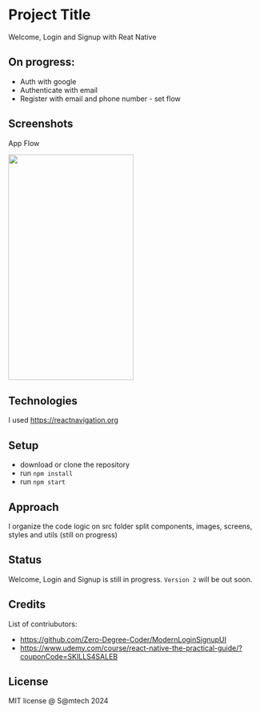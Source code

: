# Project Title
Welcome, Login and Signup with Reat Native 

## On progress:
- Auth with google
- Authenticate with email
- Register with email and phone number - set flow

## Screenshots

App Flow

<img src="https://user-images.githubusercontent.com/11413770/41185065-4903396c-6b4a-11e8-9acc-dda5abb38133.gif" width="250" height="450">

## Technologies
I used https://reactnavigation.org

## Setup
- download or clone the repository
- run `npm install`
- run `npm start`

## Approach
I organize the code logic on src folder split components, images, screens, styles and utils (still on progress)

## Status
Welcome, Login and Signup is still in progress. `Version 2` will be out soon.

## Credits
List of contriubutors:
- https://github.com/Zero-Degree-Coder/ModernLoginSignupUI
- https://www.udemy.com/course/react-native-the-practical-guide/?couponCode=SKILLS4SALEB

## License

MIT license @ S@mtech 2024